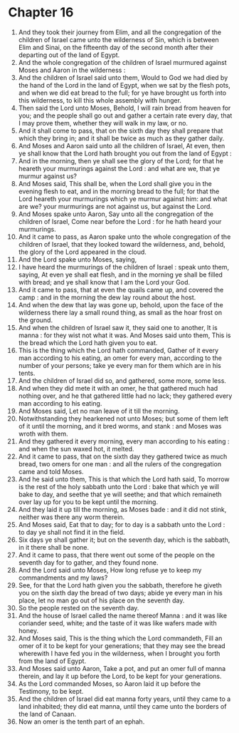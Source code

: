 # Chapter 16

1. And they took their journey from Elim, and all the congregation of the children of Israel came unto the wilderness of Sin, which is between Elim and Sinai, on the fifteenth day of the second month after their departing out of the land of Egypt.
2. And the whole congregation of the children of Israel murmured against Moses and Aaron in the wilderness :
3. And the children of Israel said unto them, Would to God we had died by the hand of the Lord in the land of Egypt, when we sat by the flesh pots, and when we did eat bread to the full; for ye have brought us forth into this wilderness, to kill this whole assembly with hunger.
4. Then said the Lord unto Moses, Behold, I will rain bread from heaven for you; and the people shall go out and gather a certain rate every day, that I may prove them, whether they will walk in my law, or no.
5. And it shall come to pass, that on the sixth day they shall prepare that which they bring in; and it shall be twice as much as they gather daily.
6. And Moses and Aaron said unto all the children of Israel, At even, then ye shall know that the Lord hath brought you out from the land of Egypt :
7. And in the morning, then ye shall see the glory of the Lord; for that he heareth your murmurings against the Lord : and what are we, that ye murmur against us?
8. And Moses said, This shall be, when the Lord shall give you in the evening flesh to eat, and in the morning bread to the full; for that the Lord heareth your murmurings which ye murmur against him: and what are we? your murmurings are not against us, but against the Lord.
9. And Moses spake unto Aaron, Say unto all the congregation of the children of Israel, Come near before the Lord : for he hath heard your murmurings.
10. And it came to pass, as Aaron spake unto the whole congregation of the children of Israel, that they looked toward the wilderness, and, behold, the glory of the Lord appeared in the cloud.
11. And the Lord spake unto Moses, saying,
12. I have heard the murmurings of the children of Israel : speak unto them, saying, At even ye shall eat flesh, and in the morning ye shall be filled with bread; and ye shall know that I am the Lord your God.
13. And it came to pass, that at even the quails came up, and covered the camp : and in the morning the dew lay round about the host.
14. And when the dew that lay was gone up, behold, upon the face of the wilderness there lay a small round thing, as small as the hoar frost on the ground.
15. And when the children of Israel saw it, they said one to another, It is manna : for they wist not what it was. And Moses said unto them, This is the bread which the Lord hath given you to eat.
16. This is the thing which the Lord hath commanded, Gather of it every man according to his eating, an omer for every man, according to the number of your persons; take ye every man for them which are in his tents.
17. And the children of Israel did so, and gathered, some more, some less.
18. And when they did mete it with an omer, he that gathered much had nothing over, and he that gathered little had no lack; they gathered every man according to his eating.
19. And Moses said, Let no man leave of it till the morning.
20. Notwithstanding they hearkened not unto Moses; but some of them left of it until the morning, and it bred worms, and stank : and Moses was wroth with them.
21. And they gathered it every morning, every man according to his eating : and when the sun waxed hot, it melted.
22. And it came to pass, that on the sixth day they gathered twice as much bread, two omers for one man : and all the rulers of the congregation came and told Moses.
23. And he said unto them, This is that which the Lord hath said, To morrow is the rest of the holy sabbath unto the Lord : bake that which ye will bake to day, and seethe that ye will seethe; and that which remaineth over lay up for you to be kept until the morning.
24. And they laid it up till the morning, as Moses bade : and it did not stink, neither was there any worm therein.
25. And Moses said, Eat that to day; for to day is a sabbath unto the Lord : to day ye shall not find it in the field.
26. Six days ye shall gather it; but on the seventh day, which is the sabbath, in it there shall be none.
27. And it came to pass, that there went out some of the people on the seventh day for to gather, and they found none.
28. And the Lord said unto Moses, How long refuse ye to keep my commandments and my laws?
29. See, for that the Lord hath given you the sabbath, therefore he giveth you on the sixth day the bread of two days; abide ye every man in his place, let no man go out of his place on the seventh day.
30. So the people rested on the seventh day.
31. And the house of Israel called the name thereof Manna : and it was like coriander seed, white; and the taste of it was like wafers made with honey.
32. And Moses said, This is the thing which the Lord commandeth, Fill an omer of it to be kept for your generations; that they may see the bread wherewith I have fed you in the wilderness, when I brought you forth from the land of Egypt.
33. And Moses said unto Aaron, Take a pot, and put an omer full of manna therein, and lay it up before the Lord, to be kept for your generations.
34. As the Lord commanded Moses, so Aaron laid it up before the Testimony, to be kept.
35. And the children of Israel did eat manna forty years, until they came to a land inhabited; they did eat manna, until they came unto the borders of the land of Canaan.
36. Now an omer is the tenth part of an ephah.

